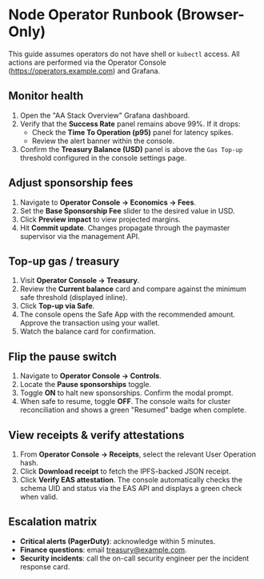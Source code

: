 # Node Operator Runbook (Browser-Only)

This guide assumes operators do not have shell or `kubectl` access. All actions are performed via the Operator Console (https://operators.example.com) and Grafana.

## Monitor health
1. Open the "AA Stack Overview" Grafana dashboard.
2. Verify that the **Success Rate** panel remains above 99%. If it drops:
   - Check the **Time To Operation (p95)** panel for latency spikes.
   - Review the alert banner within the console.
3. Confirm the **Treasury Balance (USD)** panel is above the `Gas Top-up` threshold configured in the console settings page.

## Adjust sponsorship fees
1. Navigate to **Operator Console → Economics → Fees**.
2. Set the **Base Sponsorship Fee** slider to the desired value in USD.
3. Click **Preview impact** to view projected margins.
4. Hit **Commit update**. Changes propagate through the paymaster supervisor via the management API.

## Top-up gas / treasury
1. Visit **Operator Console → Treasury**.
2. Review the **Current balance** card and compare against the minimum safe threshold (displayed inline).
3. Click **Top-up via Safe**.
4. The console opens the Safe App with the recommended amount. Approve the transaction using your wallet.
5. Watch the balance card for confirmation.

## Flip the pause switch
1. Navigate to **Operator Console → Controls**.
2. Locate the **Pause sponsorships** toggle.
3. Toggle **ON** to halt new sponsorships. Confirm the modal prompt.
4. When safe to resume, toggle **OFF**. The console waits for cluster reconciliation and shows a green "Resumed" badge when complete.

## View receipts & verify attestations
1. From **Operator Console → Receipts**, select the relevant User Operation hash.
2. Click **Download receipt** to fetch the IPFS-backed JSON receipt.
3. Click **Verify EAS attestation**. The console automatically checks the schema UID and status via the EAS API and displays a green check when valid.

## Escalation matrix
- **Critical alerts (PagerDuty)**: acknowledge within 5 minutes.
- **Finance questions**: email treasury@example.com.
- **Security incidents**: call the on-call security engineer per the incident response card.
